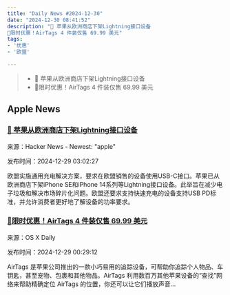 ```yaml
---
title: "Daily News #2024-12-30"
date: "2024-12-30 08:41:52"
description: "🌟 苹果从欧洲商店下架Lightning接口设备
🎉限时优惠！AirTags 4 件装仅售 69.99 美元"
tags: 
- '优惠'
- '欧盟'

---
```


> - 🌟 苹果从欧洲商店下架Lightning接口设备
> - 🎉限时优惠！AirTags 4 件装仅售 69.99 美元

## Apple News

### [🌟 苹果从欧洲商店下架Lightning接口设备](https://www.theverge.com/2024/12/28/24330733/apple-pulls-lightning-based-devices-from-european-stores)

来源：Hacker News - Newest: "apple"

发布时间：2024-12-29 03:02:27

欧盟实施通用充电解决方案，要求在欧盟销售的设备使用USB-C接口。苹果已从欧洲商店下架iPhone SE和iPhone 14系列等Lightning接口设备。此举旨在减少电子垃圾和解决市场碎片化问题。欧盟还要求支持快速充电的设备支持USB PD标准，并允许消费者更好地了解设备的功率要求。

### [🎉限时优惠！AirTags 4 件装仅售 69.99 美元](https://osxdaily.com/2024/12/28/deals-grab-an-airtags-4-pack-for-69-99/)

来源：OS X Daily

发布时间：2024-12-29 00:29:12

AirTags 是苹果公司推出的一款小巧易用的追踪设备，可帮助你追踪个人物品、车钥匙，甚至宠物、包裹和其他物品。AirTags 利用数百万其他苹果设备的“查找”网络来帮助精确定位 AirTags 的位置，你还可以让它们播放声音...
